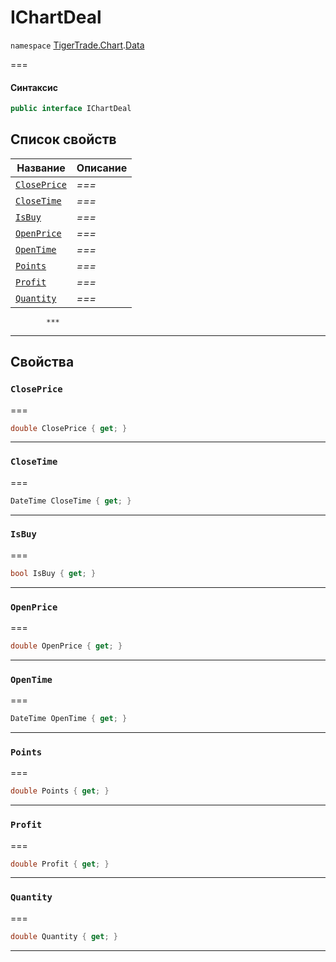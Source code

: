 # IChartDeal

`namespace` [TigerTrade.Chart](../../../).[Data](./)

\===

#### Синтаксис

```csharp
public interface IChartDeal
```

## Список свойств

| Название                                             | Описание |
| ---------------------------------------------------- | -------- |
| [`ClosePrice`](ichartdeal.cs.md#property-closeprice) | _===_    |
| [`CloseTime`](ichartdeal.cs.md#property-closetime)   | _===_    |
| [`IsBuy`](ichartdeal.cs.md#property-isbuy)           | _===_    |
| [`OpenPrice`](ichartdeal.cs.md#property-openprice)   | _===_    |
| [`OpenTime`](ichartdeal.cs.md#property-opentime)     | _===_    |
| [`Points`](ichartdeal.cs.md#property-points)         | _===_    |
| [`Profit`](ichartdeal.cs.md#property-profit)         | _===_    |
| [`Quantity`](ichartdeal.cs.md#property-quantity)     | _===_    |

```
        ***  
```

***

## Свойства

### `ClosePrice` <a href="#property-closeprice" id="property-closeprice"></a>

\===

```csharp
double ClosePrice { get; }
```

***

### `CloseTime` <a href="#property-closetime" id="property-closetime"></a>

\===

```csharp
DateTime CloseTime { get; }
```

***

### `IsBuy` <a href="#property-isbuy" id="property-isbuy"></a>

\===

```csharp
bool IsBuy { get; }
```

***

### `OpenPrice` <a href="#property-openprice" id="property-openprice"></a>

\===

```csharp
double OpenPrice { get; }
```

***

### `OpenTime` <a href="#property-opentime" id="property-opentime"></a>

\===

```csharp
DateTime OpenTime { get; }
```

***

### `Points` <a href="#property-points" id="property-points"></a>

\===

```csharp
double Points { get; }
```

***

### `Profit` <a href="#property-profit" id="property-profit"></a>

\===

```csharp
double Profit { get; }
```

***

### `Quantity` <a href="#property-quantity" id="property-quantity"></a>

\===

```csharp
double Quantity { get; }
```

***
